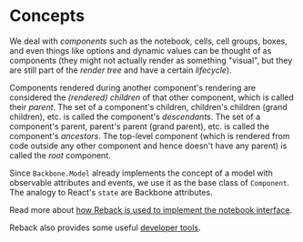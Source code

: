 # Concepts

We deal with *components* such as the notebook, cells, cell groups, boxes, and even things like options and dynamic values can be thought of as components (they might not actually render as something "visual", but they are still part of the *render tree* and have a certain *lifecycle*).

Components rendered during another component's rendering are considered the *(rendered) children* of that other component, which is called their *parent*. The set of a component's children, children's children (grand children), etc. is called the component's *descendants*. The set of a component's parent, parent's parent (grand parent), etc. is called the component's *ancestors*. The top-level component (which is rendered from code outside any other component and hence doesn't have any parent) is called the *root* component.

Since `Backbone.Model` already implements the concept of a model with observable attributes and events, we use it as the base class of `Component`. The analogy to React's `state` are Backbone attributes.

Read more about [how Reback is used to implement the notebook interface](./Notebooks.md).

Reback also provides some useful [developer tools](./DevTools.md).
